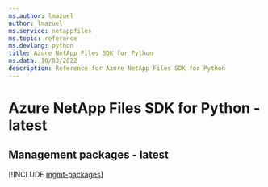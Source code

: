 ```yaml
---
ms.author: lmazuel
author: lmazuel
ms.service: netappfiles
ms.topic: reference
ms.devlang: python
title: Azure NetApp Files SDK for Python
ms.data: 10/03/2022
description: Reference for Azure NetApp Files SDK for Python
---
```

# Azure NetApp Files SDK for Python - latest

## Management packages - latest
[!INCLUDE [mgmt-packages](netapp-files-mgmt-index.md)]